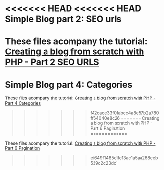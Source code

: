 <<<<<<< HEAD
<<<<<<< HEAD
Simple Blog part 2: SEO urls
=============

These files acompany the tutorial: [Creating a blog from scratch with PHP - Part 2 SEO URLS](http://daveismyname.com/creating-a-blog-from-scratch-with-php-part-2-seo-urls-bp)
=======
Simple Blog part 4: Categories
=============

These files acompany the tutorial: [Creating a blog from scratch with PHP - Part 4 Categories](http://daveismyname.com/creating-a-blog-from-scratch-with-php-part-4-categories-bp)
>>>>>>> f42cace33f01abcc4a8e57b2a780ff64040e8c26
=======
Creating a blog from scratch with PHP - Part 6 Pagination
=============

These files acompany the tutorial: [Creating a blog from scratch with PHP - Part 6 Pagination](http://daveismyname.com/creating-a-blog-from-scratch-with-php-part-6-pagination-bp)
>>>>>>> ef649f1485e1fc13ac1a5aa268eeb529c2c23dc1
